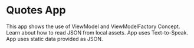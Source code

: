 # Quotes App
This app shows the use of ViewModel and ViewModelFactory Concept.
Learn about how to read JSON from local assets.
App uses Text-to-Speak. 
App uses static data provided as JSON.
